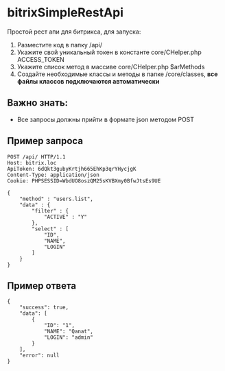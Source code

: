 # bitrixSimpleRestApi
Простой рест апи для битрикса, для запуска:
1. Разместите код в папку /api/
2. Укажите свой уникальный токен в константе core/CHelper.php ACCESS_TOKEN
3. Укажите список метод в массиве core/CHelper.php $arMethods
4. Создайте необходимые классы и методы в папке /core/classes, **все файлы классов подключаются автоматически**

## Важно знать:
- Все запросы должны прийти в формате json методом POST

## Пример запроса 
```
POST /api/ HTTP/1.1
Host: bitrix.loc
ApiToken: 6dQkt3gubyKrtjh665EhKp3qrYHycjgK
Content-Type: application/json
Cookie: PHPSESSID=WbdUO8oszQM25sKVBXmy0BfwJtsEs9UE

{
    "method" : "users.list",
    "data" : {
        "filter" : {
            "ACTIVE" : "Y"
        },
        "select" : [
            "ID",
            "NAME",
            "LOGIN"
        ]
    }
}
```

## Пример ответа
```
{
    "success": true,
    "data": [
        {
            "ID": "1",
            "NAME": "Qanat",
            "LOGIN": "admin"
        }
    ],
    "error": null
}
```

